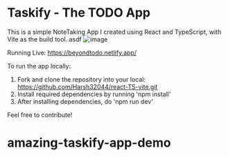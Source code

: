 # Taskify - The TODO App
This is a simple NoteTaking App I created using React and TypeScript, with Vite as the build tool.
asdf
![image](https://github.com/Harsh32044/react-TS-vite/assets/44403685/113d1577-38cf-47ba-bba8-490c2c33acac)


Running Live: https://beyondtodo.netlify.app/

To run the app locally:

1. Fork and clone the repository into your local: https://github.com/Harsh32044/react-TS-vite.git
2. Install required dependencies by running 'npm install'
3. After installing dependencies, do 'npm run dev'

Feel free to contribute!
# amazing-taskify-app-demo
